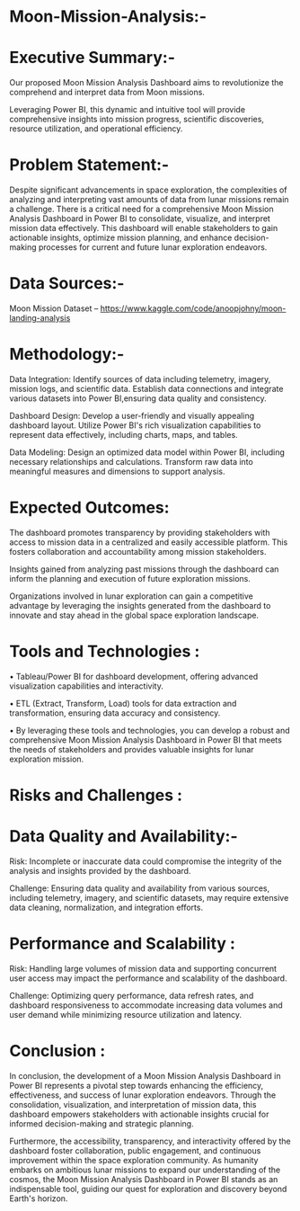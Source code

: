 # Moon-Mission-Analysis:-

# Executive Summary:-
Our proposed Moon Mission Analysis Dashboard aims to revolutionize the comprehend and interpret data from Moon missions.

Leveraging Power BI, this dynamic and intuitive tool will provide comprehensive insights into mission progress, scientific discoveries, resource utilization, and operational efficiency.

# Problem Statement:-

Despite significant advancements in space exploration, the complexities of analyzing and interpreting vast amounts of data from lunar missions remain a challenge. There is a critical need for a comprehensive Moon Mission Analysis Dashboard in Power BI to consolidate, visualize, and interpret mission data effectively. This dashboard will enable stakeholders to gain actionable insights, optimize mission planning, and enhance decision-making processes for current and future lunar exploration endeavors.

# Data Sources:-

Moon Mission Dataset – https://www.kaggle.com/code/anoopjohny/moon-landing-analysis

# Methodology:-

Data Integration: Identify sources of data including telemetry, imagery, mission logs, and scientific data.
Establish data connections and integrate various datasets into Power BI,ensuring data quality and consistency.
  
Dashboard Design: Develop a user-friendly and visually appealing dashboard layout.
Utilize Power BI's rich visualization capabilities to represent data effectively, including charts, maps, and tables.

Data Modeling: Design an optimized data model within Power BI, including necessary relationships and calculations.
Transform raw data into meaningful measures and dimensions to support analysis.


# Expected Outcomes:

The dashboard promotes transparency by providing stakeholders with access to mission data in a centralized and easily accessible platform. This fosters collaboration and accountability among mission stakeholders.

Insights gained from analyzing past missions through the dashboard can inform the planning and execution of future exploration missions.

Organizations involved in lunar exploration can gain a competitive advantage by leveraging the insights generated from the dashboard to innovate and stay ahead in the global space exploration landscape.

# Tools and Technologies :

•	Tableau/Power BI for dashboard development, offering advanced visualization capabilities and interactivity.

•	ETL (Extract, Transform, Load) tools for data extraction and transformation, ensuring data accuracy and consistency.

•	By leveraging these tools and technologies, you can develop a robust and comprehensive Moon Mission Analysis Dashboard in Power BI that meets the needs of stakeholders and provides valuable insights for lunar exploration mission.


# Risks and Challenges :

# Data Quality and Availability:-

Risk: Incomplete or inaccurate data could compromise the integrity of the analysis      and insights provided by the dashboard.

Challenge: Ensuring data quality and availability from various sources, including    telemetry, imagery, and scientific datasets, may require extensive data cleaning, normalization, and integration efforts.

# Performance and Scalability :

Risk: Handling large volumes of mission data and supporting concurrent user access may impact the performance and scalability of the dashboard.

Challenge: Optimizing query performance, data refresh rates, and dashboard responsiveness to accommodate increasing data volumes and user demand while minimizing resource utilization and latency.

# Conclusion :

In conclusion, the development of a Moon Mission Analysis Dashboard in Power BI represents a pivotal step towards enhancing the efficiency, effectiveness, and success of lunar exploration endeavors. Through the consolidation, visualization, and interpretation of mission data, this dashboard empowers stakeholders with actionable insights crucial for informed decision-making and strategic planning.

Furthermore, the accessibility, transparency, and interactivity offered by the dashboard foster collaboration, public engagement, and continuous improvement within the space exploration community. As humanity embarks on ambitious lunar missions to expand our understanding of the cosmos, the Moon Mission Analysis Dashboard in Power BI stands as an indispensable tool, guiding our quest for exploration and discovery beyond Earth's horizon.

